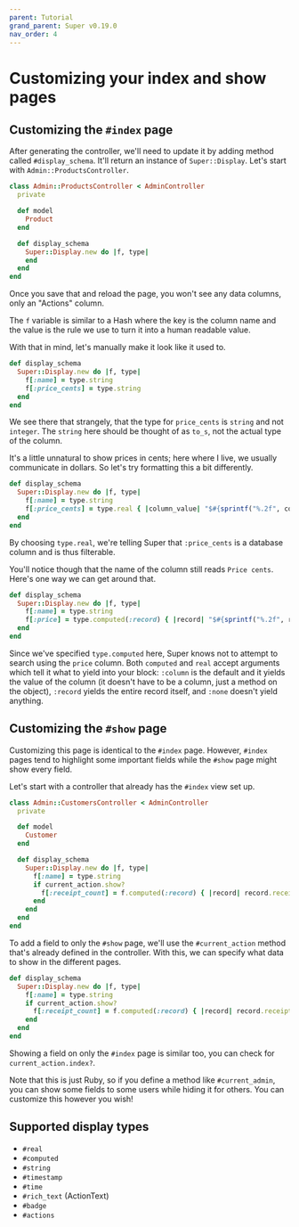 ```yaml
---
parent: Tutorial
grand_parent: Super v0.19.0
nav_order: 4
---
```

# Customizing your index and show pages

## Customizing the `#index` page

After generating the controller, we'll need to update it by adding method called `#display_schema`. It'll return an instance of `Super::Display`. Let's start with `Admin::ProductsController`.

```ruby
class Admin::ProductsController < AdminController
  private

  def model
    Product
  end

  def display_schema
    Super::Display.new do |f, type|
    end
  end
end
```

Once you save that and reload the page, you won't see any data columns, only an "Actions" column.

The `f` variable is similar to a Hash where the key is the column name and the value is the rule we use to turn it into a human readable value.

With that in mind, let's manually make it look like it used to.

```ruby
def display_schema
  Super::Display.new do |f, type|
    f[:name] = type.string
    f[:price_cents] = type.string
  end
end
```

We see there that strangely, that the type for `price_cents` is `string` and not `integer`. The `string` here should be thought of as `to_s`, not the actual type of the column.

It's a little unnatural to show prices in cents; here where I live, we usually communicate in dollars. So let's try formatting this a bit differently.

```ruby
def display_schema
  Super::Display.new do |f, type|
    f[:name] = type.string
    f[:price_cents] = type.real { |column_value| "$#{sprintf("%.2f", column_value)}" }
  end
end
```

By choosing `type.real`, we're telling Super that `:price_cents` is a database column and is thus filterable.

You'll notice though that the name of the column still reads `Price cents`. Here's one way we can get around that.

```ruby
def display_schema
  Super::Display.new do |f, type|
    f[:name] = type.string
    f[:price] = type.computed(:record) { |record| "$#{sprintf("%.2f", record.price_cents)}" }
  end
end
```

Since we've specified `type.computed` here, Super knows not to attempt to search using the `price` column. Both `computed` and `real` accept arguments which tell it what to yield into your block: `:column` is the default and it yields the value of the column (it doesn't have to be a column, just a method on the object), `:record` yields the entire record itself, and `:none` doesn't yield anything.

## Customizing the `#show` page

Customizing this page is identical to the `#index` page. However, `#index` pages tend to highlight some important fields while the `#show` page might show every field.

Let's start with a controller that already has the `#index` view set up.

```ruby
class Admin::CustomersController < AdminController
  private

  def model
    Customer
  end

  def display_schema
    Super::Display.new do |f, type|
      f[:name] = type.string
      if current_action.show?
        f[:receipt_count] = f.computed(:record) { |record| record.receipts.size }
      end
    end
  end
end
```

To add a field to only the `#show` page, we'll use the `#current_action` method that's already defined in the controller. With this, we can specify what data to show in the different pages.

```ruby
def display_schema
  Super::Display.new do |f, type|
    f[:name] = type.string
    if current_action.show?
      f[:receipt_count] = f.computed(:record) { |record| record.receipts.size }
    end
  end
end
```

Showing a field on only the `#index` page is similar too, you can check for `current_action.index?`.

Note that this is just Ruby, so if you define a method like `#current_admin`, you can show some fields to some users while hiding it for others. You can customize this however you wish!

## Supported display types

* `#real`
* `#computed`
* `#string`
* `#timestamp`
* `#time`
* `#rich_text` (ActionText)
* `#badge`
* `#actions`
